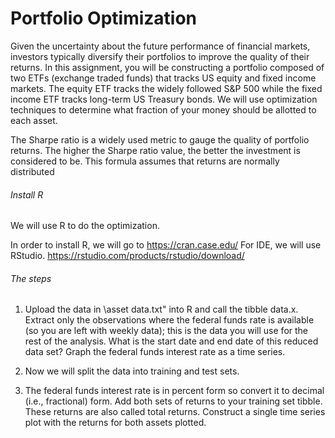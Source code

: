 # Portfolio Optimization
Given the uncertainty about the future performance of financial markets, investors typically 
diversify their portfolios to improve the quality of their returns. In this assignment, you
will be constructing a portfolio composed of two ETFs (exchange traded funds) that tracks
US equity and fixed income markets. The equity ETF tracks the widely followed S&P 500
while the fixed income ETF tracks long-term US Treasury bonds. We will use optimization
techniques to determine what fraction of your money should be allotted to each asset.

The Sharpe ratio is a widely used metric to gauge the quality of portfolio returns.
The higher the Sharpe ratio
value, the better the investment is considered to be. This formula assumes that returns are
normally distributed

###### Install R
We will use R to do the optimization.

In order to install R, we will go to https://cran.case.edu/
For IDE, we will use RStudio. https://rstudio.com/products/rstudio/download/

###### The steps
1. Upload the data in \asset data.txt" into R and call the tibble data.x.
Extract only the
observations where the federal funds rate is available (so you are left with
weekly data); this is the data you will use for the rest of the analysis. What
is the start date and end date of this reduced data set? Graph the federal funds interest
rate as a time series.

2. Now we will split the data into training and test sets.

3. The federal funds interest rate is in percent form so convert it to decimal (i.e., fractional)
form. Add both sets of returns to your training set
tibble. These returns are also called total returns. Construct a single time series plot
with the returns for both assets plotted.

